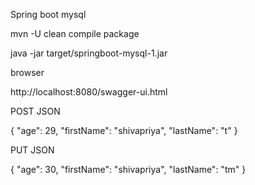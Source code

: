 Spring boot mysql


mvn -U clean compile package


java -jar target/springboot-mysql-1.jar


browser

http://localhost:8080/swagger-ui.html

POST JSON

{ "age": 29, "firstName": "shivapriya", "lastName": "t" }

PUT JSON

{ "age": 30, "firstName": "shivapriya", "lastName": "tm" }